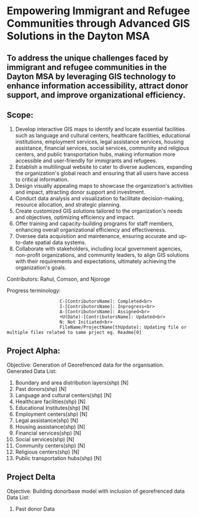 # Empowering Immigrant and Refugee Communities through Advanced GIS Solutions in the Dayton MSA

## To address the unique challenges faced by immigrant and refugee communities in the Dayton MSA by leveraging GIS technology to enhance information accessibility, attract donor support, and improve organizational efficiency.

## Scope:
1.	Develop interactive GIS maps to identify and locate essential facilities such as language and cultural centers, healthcare facilities, educational institutions, employment services, legal assistance services, housing assistance, financial services, social services, community and religious centers, and public transportation hubs, making information more accessible and user-friendly for immigrants and refugees.
2.	Establish a multilingual website to cater to diverse audiences, expanding the organization's global reach and ensuring that all users have access to critical information.
3.	Design visually appealing maps to showcase the organization's activities and impact, attracting donor support and investment.
4.	Conduct data analysis and visualization to facilitate decision-making, resource allocation, and strategic planning.
5.	Create customized GIS solutions tailored to the organization's needs and objectives, optimizing efficiency and impact.
6.	Offer training and capacity-building programs for staff members, enhancing overall organizational efficiency and effectiveness.
7.	Oversee data acquisition and maintenance, ensuring accurate and up-to-date spatial data systems.
8.	Collaborate with stakeholders, including local government agencies, non-profit organizations, and community leaders, to align GIS solutions with their requirements and expectations, ultimately achieving the organization's goals.

Contributors: Rahul, Comson, and Njoroge

Progress terminology:<br>
```
                    C-[ContributorsName]: Completed<br>
                    I-[ContributorsName]: Inprogress<br>
                    A-[ContributorsName]: Assigned<br>
                    +U(Date)-[ContributorsName]: Updated<br>
                    N: Not Initiated<br>
                    FileName/ProjectName[thUpdate]: Updating file or multiple files related to same prject eg. Readme[0]
```
## Project Alpha:
Objective: Generation of Georefrenced data for the organisation.<br>
Generated Data List:
1. Boundary and area distribution layers(shp) [N]
2. Past donors(shp) [N]
3. Language and cultural centers(shp) [N]
4. Healthcare facilities(shp) [N]
5. Educational Institutes(shp) [N]
6. Employment centers(shp) [N]
7. Legal assistance(shp) [N]
8. Housing assistance(shp) [N]
9. Financial services(shp) [N]
10. Social services(shp) [N]
11. Community centers(shp) [N]
12. Religious centers(shp) [N]
13. Public transportation hubs(shp) [N]

## Project Delta
Objective: Building donorbase model with inclusion of georefrenced data
Data List:
1. Past donor Data
